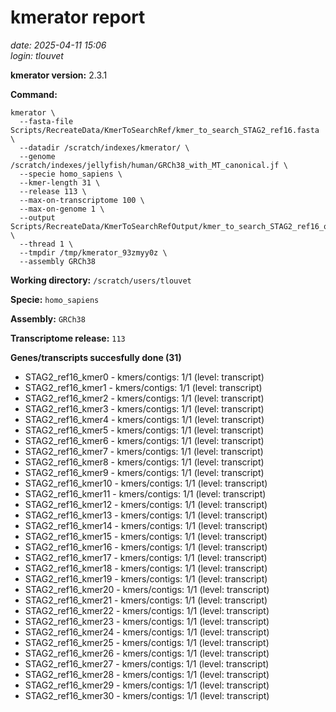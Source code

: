 # kmerator report
*date: 2025-04-11 15:06*  
*login: tlouvet*

**kmerator version:** 2.3.1

**Command:**

```
kmerator \
  --fasta-file Scripts/RecreateData/KmerToSearchRef/kmer_to_search_STAG2_ref16.fasta \
  --datadir /scratch/indexes/kmerator/ \
  --genome /scratch/indexes/jellyfish/human/GRCh38_with_MT_canonical.jf \
  --specie homo_sapiens \
  --kmer-length 31 \
  --release 113 \
  --max-on-transcriptome 100 \
  --max-on-genome 1 \
  --output Scripts/RecreateData/KmerToSearchRefOutput/kmer_to_search_STAG2_ref16_output \
  --thread 1 \
  --tmpdir /tmp/kmerator_93zmyy0z \
  --assembly GRCh38
```

**Working directory:** `/scratch/users/tlouvet`

**Specie:** `homo_sapiens`

**Assembly:** `GRCh38`

**Transcriptome release:** `113`

**Genes/transcripts succesfully done (31)**

- STAG2_ref16_kmer0 - kmers/contigs: 1/1 (level: transcript)
- STAG2_ref16_kmer1 - kmers/contigs: 1/1 (level: transcript)
- STAG2_ref16_kmer2 - kmers/contigs: 1/1 (level: transcript)
- STAG2_ref16_kmer3 - kmers/contigs: 1/1 (level: transcript)
- STAG2_ref16_kmer4 - kmers/contigs: 1/1 (level: transcript)
- STAG2_ref16_kmer5 - kmers/contigs: 1/1 (level: transcript)
- STAG2_ref16_kmer6 - kmers/contigs: 1/1 (level: transcript)
- STAG2_ref16_kmer7 - kmers/contigs: 1/1 (level: transcript)
- STAG2_ref16_kmer8 - kmers/contigs: 1/1 (level: transcript)
- STAG2_ref16_kmer9 - kmers/contigs: 1/1 (level: transcript)
- STAG2_ref16_kmer10 - kmers/contigs: 1/1 (level: transcript)
- STAG2_ref16_kmer11 - kmers/contigs: 1/1 (level: transcript)
- STAG2_ref16_kmer12 - kmers/contigs: 1/1 (level: transcript)
- STAG2_ref16_kmer13 - kmers/contigs: 1/1 (level: transcript)
- STAG2_ref16_kmer14 - kmers/contigs: 1/1 (level: transcript)
- STAG2_ref16_kmer15 - kmers/contigs: 1/1 (level: transcript)
- STAG2_ref16_kmer16 - kmers/contigs: 1/1 (level: transcript)
- STAG2_ref16_kmer17 - kmers/contigs: 1/1 (level: transcript)
- STAG2_ref16_kmer18 - kmers/contigs: 1/1 (level: transcript)
- STAG2_ref16_kmer19 - kmers/contigs: 1/1 (level: transcript)
- STAG2_ref16_kmer20 - kmers/contigs: 1/1 (level: transcript)
- STAG2_ref16_kmer21 - kmers/contigs: 1/1 (level: transcript)
- STAG2_ref16_kmer22 - kmers/contigs: 1/1 (level: transcript)
- STAG2_ref16_kmer23 - kmers/contigs: 1/1 (level: transcript)
- STAG2_ref16_kmer24 - kmers/contigs: 1/1 (level: transcript)
- STAG2_ref16_kmer25 - kmers/contigs: 1/1 (level: transcript)
- STAG2_ref16_kmer26 - kmers/contigs: 1/1 (level: transcript)
- STAG2_ref16_kmer27 - kmers/contigs: 1/1 (level: transcript)
- STAG2_ref16_kmer28 - kmers/contigs: 1/1 (level: transcript)
- STAG2_ref16_kmer29 - kmers/contigs: 1/1 (level: transcript)
- STAG2_ref16_kmer30 - kmers/contigs: 1/1 (level: transcript)
